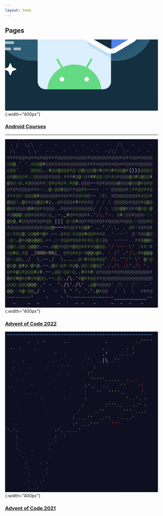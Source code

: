 ```yaml
---
layout: home
---
```


## Pages

![Android Bot](/assets/img/courses/android-bot.png){:width="400px"}

### [Android Courses](/courses/android.html)

---

![Screenshot AOC 2022](/assets/img/aoc/aoc-2022.png){:width="400px"}

### [Advent of Code 2022](/aoc/aoc22.html)

![Screenshot AOC 2021](/assets/img/aoc/aoc-2021.png){:width="400px"}

### [Advent of Code 2021](/aoc/aoc21.html)

